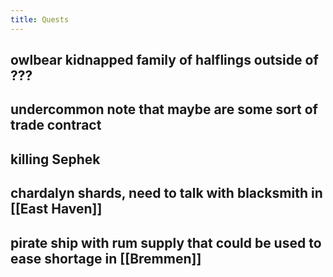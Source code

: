 ```yaml
---
title: Quests
---
```


## owlbear kidnapped family of halflings outside of ???
## undercommon note that maybe are some sort of trade contract
## killing Sephek
## chardalyn shards, need to talk with blacksmith in [[East Haven]]
## pirate ship with rum supply that could be used to ease shortage in [[Bremmen]]
##

